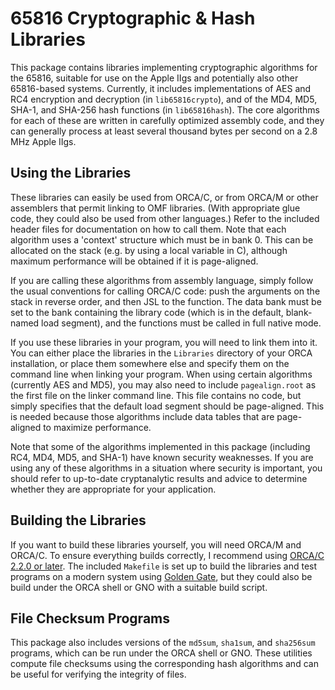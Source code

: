 65816 Cryptographic & Hash Libraries
====================================

This package contains libraries implementing cryptographic algorithms for the 65816, suitable for use on the Apple IIgs and potentially also other 65816-based systems.  Currently, it includes implementations of AES and RC4 encryption and decryption (in `lib65816crypto`), and of the MD4, MD5, SHA-1, and SHA-256 hash functions (in `lib65816hash`).  The core algorithms for each of these are written in carefully optimized assembly code, and they can generally process at least several thousand bytes per second on a 2.8 MHz Apple IIgs.

Using the Libraries
-------------------
These libraries can easily be used from ORCA/C, or from ORCA/M or other assemblers that permit linking to OMF libraries.  (With appropriate glue code, they could also be used from other languages.)  Refer to the included header files for documentation on how to call them.  Note that each algorithm uses a 'context' structure which must be in bank 0.  This can be allocated on the stack (e.g. by using a local variable in C), although maximum performance will be obtained if it is page-aligned.

If you are calling these algorithms from assembly language, simply follow the usual conventions for calling ORCA/C code: push the arguments on the stack in reverse order, and then JSL to the function.  The data bank must be set to the bank containing the library code (which is in the default, blank-named load segment), and the functions must be called in full native mode.

If you use these libraries in your program, you will need to link them into it.  You can either place the libraries in the `Libraries` directory of your ORCA installation, or place them somewhere else and specify them on the command line when linking your program.  When using certain algorithms (currently AES and MD5), you may also need to include `pagealign.root` as the first file on the linker command line.  This file contains no code, but simply specifies that the default load segment should be page-aligned.  This is needed because those algorithms include data tables that are page-aligned to maximize performance.

Note that some of the algorithms implemented in this package (including RC4, MD4, MD5, and SHA-1) have known security weaknesses.  If you are using any of these algorithms in a situation where security is important, you should refer to up-to-date cryptanalytic results and advice to determine whether they are appropriate for your application.

Building the Libraries
----------------------
If you want to build these libraries yourself, you will need ORCA/M and ORCA/C.  To ensure everything builds correctly, I recommend using [ORCA/C 2.2.0 or later][1].  The included `Makefile` is set up to build the libraries and test programs on a modern system using [Golden Gate][2], but they could also be build under the ORCA shell or GNO with a suitable build script.

[1]: https://github.com/byteworksinc/ORCA-C/releases
[2]: http://golden-gate.ksherlock.com

File Checksum Programs
----------------------
This package also includes versions of the `md5sum`, `sha1sum`, and `sha256sum` programs, which can be run under the ORCA shell or GNO.  These utilities compute file checksums using the corresponding hash algorithms and can be useful for verifying the integrity of files.
